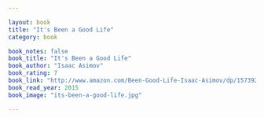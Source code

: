 ```yaml
---

layout: book
title: "It's Been a Good Life"
category: book

book_notes: false
book_title: "It's Been a Good Life"
book_author: "Isaac Asimov"
book_rating: 7
book_link: "http://www.amazon.com/Been-Good-Life-Isaac-Asimov/dp/1573929689/"
book_read_year: 2015
book_image: "its-been-a-good-life.jpg"

---
```

